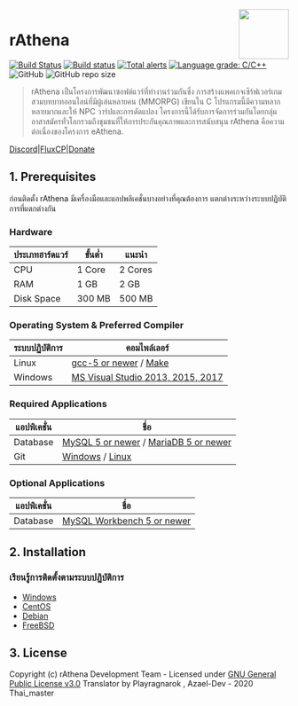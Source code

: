<img src="branding/logo.png" align="right" height="90" />

# rAthena
[![Build Status](https://travis-ci.org/rathena/rathena.png?branch=master)](https://travis-ci.org/rathena/rathena) [![Build status](https://ci.appveyor.com/api/projects/status/8574b8nlwd57loda/branch/master?svg=true)](https://ci.appveyor.com/project/rAthenaAPI/rathena/branch/master) [![Total alerts](https://img.shields.io/lgtm/alerts/g/rathena/rathena.svg?logo=lgtm&logoWidth=18)](https://lgtm.com/projects/g/rathena/rathena/alerts/) [![Language grade: C/C++](https://img.shields.io/lgtm/grade/cpp/g/rathena/rathena.svg?logo=lgtm&logoWidth=18)](https://lgtm.com/projects/g/rathena/rathena/context:cpp) ![GitHub](https://img.shields.io/github/license/rathena/rathena.svg) ![GitHub repo size](https://img.shields.io/github/repo-size/rathena/rathena.svg)
> rAthena เป็นโครงการพัฒนาซอฟต์แวร์ที่ทำงานร่วมกันซึ่ง การสร้างแพคเกจเซิร์ฟเวอร์เกมสวมบทบาทออนไลน์ที่มีผู้เล่นหลายคน (MMORPG) เขียนใน C โปรแกรมนี้มีความหลากหลายมากและให้ NPC วาร์ปและการดัดแปลง โครงการนี้ได้รับการจัดการร่วมกันโดยกลุ่มอาสาสมัครทั่วโลกรวมถึงชุมชนที่ให้การประกันคุณภาพและการสนับสนุน rAthena คือความต่อเนื่องของโครงการ eAthena.

[Discord](https://discord.gg/ErfhkkK)|[FluxCP](https://github.com/rathena/FluxCP)|[Donate]()

## 1. Prerequisites
ก่อนติดตั้ง rAthena มีเครื่องมือและแอปพลิเคชั่นบางอย่างที่คุณต้องการ
แตกต่างระหว่างระบบปฏิบัติการที่แตกต่างกัน

### Hardware
ประเภทฮาร์ดแวร์ | ขั้นต่ำ | แนะนำ
------|------|------
CPU | 1 Core | 2 Cores
RAM | 1 GB | 2 GB
Disk Space | 300 MB | 500 MB

### Operating System & Preferred Compiler
ระบบปฏิบัติการ | คอมไพล์เลอร์
------|------
Linux  | [gcc-5 or newer](https://www.gnu.org/software/gcc/gcc-5/) / [Make](https://www.gnu.org/software/make/)
Windows | [MS Visual Studio 2013, 2015, 2017](https://www.visualstudio.com/downloads/)

### Required Applications
แอปพิเคชั่น | ชื่อ
------|------
Database | [MySQL 5 or newer](https://www.mysql.com/downloads/) / [MariaDB 5 or newer](https://downloads.mariadb.org/)
Git | [Windows](https://gitforwindows.org/) / [Linux](https://git-scm.com/download/linux)

### Optional Applications
แอปพิเคชั่น | ชื่อ
------|------
Database | [MySQL Workbench 5 or newer](http://www.mysql.com/downloads/workbench/)

## 2. Installation 

### เรียนรู้การติดตั้งตามระบบปฏิบัติการ
  * [Windows](https://github.com/rathena/rathena/wiki/Install-on-Windows)
  * [CentOS](https://github.com/rathena/rathena/wiki/Install-on-Centos)
  * [Debian](https://github.com/rathena/rathena/wiki/Install-on-Debian)
  * [FreeBSD](https://github.com/rathena/rathena/wiki/Install-on-FreeBSD)

## 3. License
Copyright (c) rAthena Development Team - Licensed under [GNU General Public License v3.0](https://github.com/rathena/rathena/blob/master/LICENSE)
Translator by Playragnarok , Azael-Dev - 2020 Thai_master

